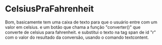 # CelsiusPraFahrenheit

Bom, basicamente tem uma caixa de texto para que o usuário entre com um valor em celsius. e um botão que chama a função "converter()" que converte de celsius para fahrenheit. e substitui o texto na tag span de id "r" com o valor do resultado da conversão, usando o comando textcontent. 
